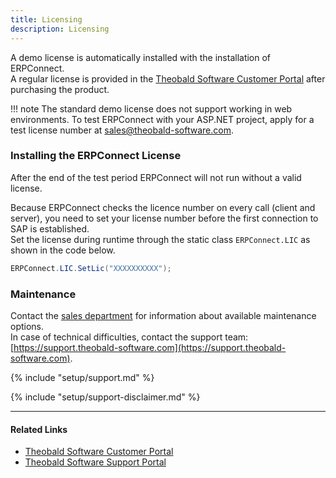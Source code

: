 ```yaml
---
title: Licensing
description: Licensing
---
```


A demo license is automatically installed with the installation of ERPConnect.<br>
A regular license is provided in the [Theobald Software Customer Portal](https://my.theobald-software.com/) after purchasing the product. 

!!! note
    The standard demo license does not support working in web environments.
    To test ERPConnect with your ASP.NET project, apply for a test license number at [sales@theobald-software.com](mailto:sales@theobald-software.com).

### Installing the ERPConnect License 

After the end of the test period ERPConnect will not run without a valid license.

Because ERPConnect checks the licence number on every call (client and server), you need to set your license number before the first connection to SAP is established.<br>
Set the license during runtime through the static class `ERPConnect.LIC` as shown in the code below.

```csharp linenums="1"
ERPConnect.LIC.SetLic("XXXXXXXXXX");
```


### Maintenance
Contact the [sales department](mailto:sales@theobald-software.com) for information about available maintenance options.<br>
In case of technical difficulties, contact the support team: [https://support.theobald-software.com](https://support.theobald-software.com).

<!---
### Support
-->
{% include "setup/support.md" %}

{% include "setup/support-disclaimer.md" %}


****
#### Related Links
- [Theobald Software Customer Portal](https://my.theobald-software.com/)
- [Theobald Software Support Portal](https://support.theobald-software.com/helpdesk)
